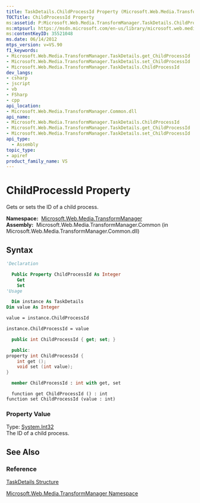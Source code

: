 ```yaml
---
title: TaskDetails.ChildProcessId Property (Microsoft.Web.Media.TransformManager)
TOCTitle: ChildProcessId Property
ms:assetid: P:Microsoft.Web.Media.TransformManager.TaskDetails.ChildProcessId
ms:mtpsurl: https://msdn.microsoft.com/en-us/library/microsoft.web.media.transformmanager.taskdetails.childprocessid(v=VS.90)
ms:contentKeyID: 35521048
ms.date: 06/14/2012
mtps_version: v=VS.90
f1_keywords:
- Microsoft.Web.Media.TransformManager.TaskDetails.get_ChildProcessId
- Microsoft.Web.Media.TransformManager.TaskDetails.set_ChildProcessId
- Microsoft.Web.Media.TransformManager.TaskDetails.ChildProcessId
dev_langs:
- csharp
- jscript
- vb
- FSharp
- cpp
api_location:
- Microsoft.Web.Media.TransformManager.Common.dll
api_name:
- Microsoft.Web.Media.TransformManager.TaskDetails.ChildProcessId
- Microsoft.Web.Media.TransformManager.TaskDetails.get_ChildProcessId
- Microsoft.Web.Media.TransformManager.TaskDetails.set_ChildProcessId
api_type:
  - Assembly
topic_type:
- apiref
product_family_name: VS
---
```


# ChildProcessId Property

Gets or sets the ID of a child process.

**Namespace:**  [Microsoft.Web.Media.TransformManager](microsoft-web-media-transformmanager-namespace.md)  
**Assembly:**  Microsoft.Web.Media.TransformManager.Common (in Microsoft.Web.Media.TransformManager.Common.dll)

## Syntax

```vb
'Declaration

  Public Property ChildProcessId As Integer
    Get
    Set
'Usage

  Dim instance As TaskDetails
Dim value As Integer

value = instance.ChildProcessId

instance.ChildProcessId = value
```

```csharp
  public int ChildProcessId { get; set; }
```

```cpp
  public:
property int ChildProcessId {
    int get ();
    void set (int value);
}
```

``` fsharp
  member ChildProcessId : int with get, set
```

```jscript
  function get ChildProcessId () : int
function set ChildProcessId (value : int)
```

### Property Value

Type: [System.Int32](https://msdn.microsoft.com/library/td2s409d)  
The ID of a child process.  

## See Also

### Reference

[TaskDetails Structure](taskdetails-structure-microsoft-web-media-transformmanager.md)

[Microsoft.Web.Media.TransformManager Namespace](microsoft-web-media-transformmanager-namespace.md)

